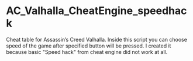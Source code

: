 # AC_Valhalla_CheatEngine_speedhack
Cheat table for Assassin’s Creed Valhalla. Inside this script you can choose speed of the game after specified button will be pressed. I created it because basic "Speed hack" from cheat engine did not work at all. 
